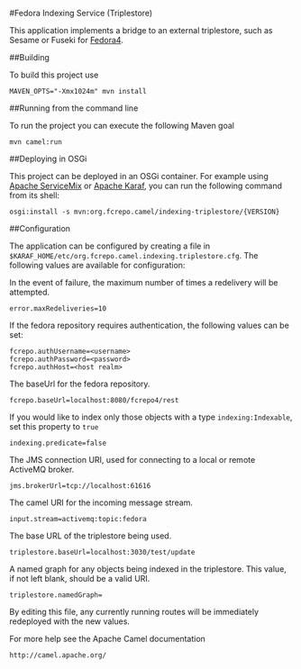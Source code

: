 #Fedora Indexing Service (Triplestore)

This application implements a bridge to an external triplestore,
such as Sesame or Fuseki
for [Fedora4](http://fcrepo.org).

##Building

To build this project use

    MAVEN_OPTS="-Xmx1024m" mvn install

##Running from the command line

To run the project you can execute the following Maven goal

    mvn camel:run

##Deploying in OSGi

This project can be deployed in an OSGi container. For example using
[Apache ServiceMix](http://servicemix.apache.org/) or 
[Apache Karaf](http://karaf.apache.org), you can run the following
command from its shell:

    osgi:install -s mvn:org.fcrepo.camel/indexing-triplestore/{VERSION}

##Configuration

The application can be configured by creating a file in
`$KARAF_HOME/etc/org.fcrepo.camel.indexing.triplestore.cfg`. The following
values are available for configuration:

In the event of failure, the maximum number of times a redelivery will be attempted.

    error.maxRedeliveries=10

If the fedora repository requires authentication, the following values
can be set:

    fcrepo.authUsername=<username>
    fcrepo.authPassword=<password>
    fcrepo.authHost=<host realm>

The baseUrl for the fedora repository.

    fcrepo.baseUrl=localhost:8080/fcrepo4/rest

If you would like to index only those objects with a type `indexing:Indexable`,
set this property to `true`

    indexing.predicate=false

The JMS connection URI, used for connecting to a local or remote ActiveMQ broker.

    jms.brokerUrl=tcp://localhost:61616

The camel URI for the incoming message stream.

    input.stream=activemq:topic:fedora

The base URL of the triplestore being used.

    triplestore.baseUrl=localhost:3030/test/update

A named graph for any objects being indexed in the triplestore. This value, if
not left blank, should be a valid URI.

    triplestore.namedGraph=

By editing this file, any currently running routes will be immediately redeployed
with the new values.

For more help see the Apache Camel documentation

    http://camel.apache.org/

